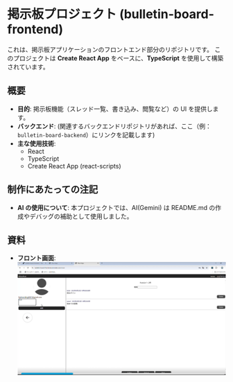 # 掲示板プロジェクト (bulletin-board-frontend)

これは、掲示板アプリケーションのフロントエンド部分のリポジトリです。
このプロジェクトは **Create React App** をベースに、**TypeScript** を使用して構築されています。

## 概要

- **目的**: 掲示板機能（スレッド一覧、書き込み、閲覧など）の UI を提供します。
- **バックエンド**: (関連するバックエンドリポジトリがあれば、ここ（例：`bulletin-board-backend`）にリンクを記載します)
- **主な使用技術**:
  - React
  - TypeScript
  - Create React App (react-scripts)

## 制作にあたっての注記

- **AI の使用について**: 本プロジェクトでは、AI(Gemini) は README.md の作成やデバッグの補助として使用しました。

## 資料

- **フロント画面**:
  ![フロント画面](documents/画面.png)
